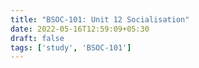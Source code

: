 ```yaml
---
title: "BSOC-101: Unit 12 Socialisation"
date: 2022-05-16T12:59:09+05:30
draft: false
tags: ['study', 'BSOC-101']
---
```


